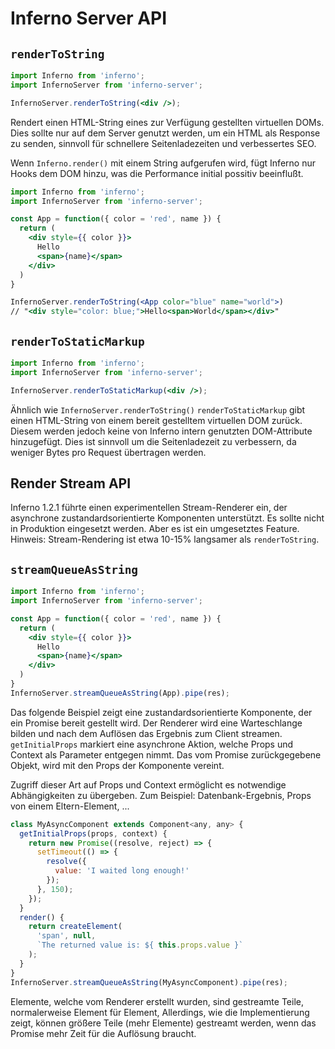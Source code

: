 # Inferno Server API

## `renderToString`

```jsx
import Inferno from 'inferno';
import InfernoServer from 'inferno-server';

InfernoServer.renderToString(<div />);
```

Rendert einen HTML-String eines zur Verfügung gestellten virtuellen DOMs. Dies sollte nur auf dem Server genutzt werden, um ein HTML als Response zu senden, sinnvoll für schnellere Seitenladezeiten und verbessertes SEO.

Wenn `Inferno.render()` mit einem String aufgerufen wird, fügt Inferno nur Hooks dem DOM hinzu, was die Performance initial possitiv beeinflußt.

```jsx
import Inferno from 'inferno';
import InfernoServer from 'inferno-server';

const App = function({ color = 'red', name }) {
  return (
    <div style={{ color }}>
      Hello
      <span>{name}</span>
    </div>
  )
}

InfernoServer.renderToString(<App color="blue" name="world">)
// "<div style="color: blue;">Hello<span>World</span></div>"
```

## `renderToStaticMarkup`

```jsx
import Inferno from 'inferno';
import InfernoServer from 'inferno-server';

InfernoServer.renderToStaticMarkup(<div />);
```

Ähnlich wie `InfernoServer.renderToString()` `renderToStaticMarkup` gibt einen HTML-String von einem bereit gestelltem virtuellen DOM zurück. Diesem werden jedoch keine von Inferno intern genutzten DOM-Attribute hinzugefügt. Dies ist sinnvoll um die Seitenladezeit zu verbessern, da weniger Bytes pro Request übertragen werden.

## Render Stream API

Inferno 1.2.1 führte einen experimentellen Stream-Renderer ein, der asynchrone zustandardsorientierte Komponenten unterstützt. Es sollte nicht in Produktion eingesetzt werden. Aber es ist ein umgesetztes Feature. Hinweis: Stream-Rendering ist etwa 10-15% langsamer als `renderToString`.

## `streamQueueAsString`

```jsx
import Inferno from 'inferno';
import InfernoServer from 'inferno-server';

const App = function({ color = 'red', name }) {
  return (
    <div style={{ color }}>
      Hello
      <span>{name}</span>
    </div>
  )
}
InfernoServer.streamQueueAsString(App).pipe(res);
```

Das folgende Beispiel zeigt eine zustandardsorientierte Komponente, der ein Promise bereit gestellt wird. Der Renderer wird eine Warteschlange bilden und nach dem Auflösen das Ergebnis zum Client streamen. `getInitialProps` markiert eine asynchrone Aktion, welche Props und Context als Parameter entgegen nimmt. Das vom Promise zurückgegebene Objekt, wird mit den Props der Komponente vereint.

Zugriff dieser Art auf Props und Context ermöglicht es notwendige Abhängigkeiten zu übergeben. Zum Beispiel: Datenbank-Ergebnis, Props von einem Eltern-Element, ...

```jsx
class MyAsyncComponent extends Component<any, any> {
  getInitialProps(props, context) {
    return new Promise((resolve, reject) => {
      setTimeout(() => {
        resolve({
          value: 'I waited long enough!'
        });
      }, 150);
    });
  }
  render() {
    return createElement(
      'span', null,
      `The returned value is: ${ this.props.value }`
    );
  }
}
InfernoServer.streamQueueAsString(MyAsyncComponent).pipe(res);
```

Elemente, welche vom Renderer erstellt wurden, sind gestreamte Teile, normalerweise Element für Element, Allerdings, wie die Implementierung zeigt, können größere Teile (mehr Elemente) gestreamt werden, wenn das Promise mehr Zeit für die Auflösung braucht.
